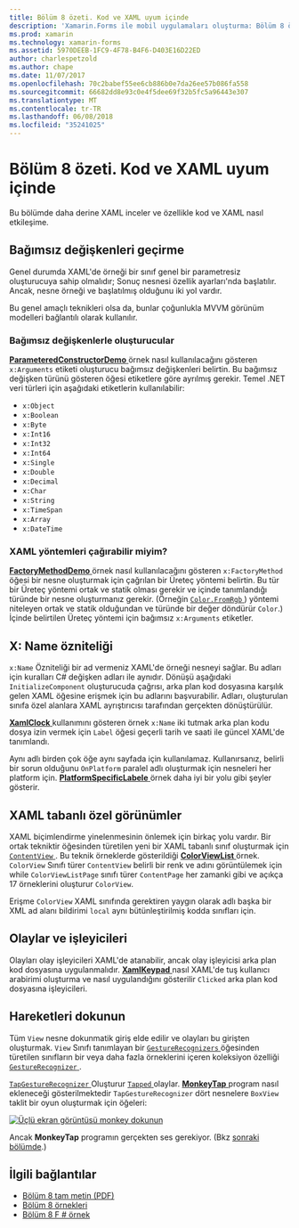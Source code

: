 ```yaml
---
title: Bölüm 8 özeti. Kod ve XAML uyum içinde
description: 'Xamarin.Forms ile mobil uygulamaları oluşturma: Bölüm 8 özeti. Kod ve XAML uyum içinde'
ms.prod: xamarin
ms.technology: xamarin-forms
ms.assetid: 5970DEEB-1FC9-4F78-B4F6-D403E16D22ED
author: charlespetzold
ms.author: chape
ms.date: 11/07/2017
ms.openlocfilehash: 70c2babef55ee6cb886b0e7da26ee57b086fa558
ms.sourcegitcommit: 66682dd8e93c0e4f5dee69f32b5fc5a96443e307
ms.translationtype: MT
ms.contentlocale: tr-TR
ms.lasthandoff: 06/08/2018
ms.locfileid: "35241025"
---
```

# <a name="summary-of-chapter-8-code-and-xaml-in-harmony"></a>Bölüm 8 özeti. Kod ve XAML uyum içinde

Bu bölümde daha derine XAML inceler ve özellikle kod ve XAML nasıl etkileşime.

## <a name="passing-arguments"></a>Bağımsız değişkenleri geçirme

Genel durumda XAML'de örneği bir sınıf genel bir parametresiz oluşturucuya sahip olmalıdır; Sonuç nesnesi özellik ayarları'nda başlatılır. Ancak, nesne örneği ve başlatılmış olduğunu iki yol vardır.

Bu genel amaçlı teknikleri olsa da, bunlar çoğunlukla MVVM görünüm modelleri bağlantılı olarak kullanılır.

### <a name="constructors-with-arguments"></a>Bağımsız değişkenlerle oluşturucular

[ **ParameteredConstructorDemo** ](https://github.com/xamarin/xamarin-forms-book-samples/tree/master/Chapter08/ParameteredConstructorDemo) örnek nasıl kullanılacağını gösteren `x:Arguments` etiketi oluşturucu bağımsız değişkenleri belirtin. Bu bağımsız değişken türünü gösteren öğesi etiketlere göre ayrılmış gerekir. Temel .NET veri türleri için aşağıdaki etiketlerin kullanılabilir:

- `x:Object`
- `x:Boolean`
- `x:Byte`
- `x:Int16`
- `x:Int32`
- `x:Int64`
- `x:Single`
- `x:Double`
- `x:Decimal`
- `x:Char`
- `x:String`
- `x:TimeSpan`
- `x:Array`
- `x:DateTime`

### <a name="can-i-call-methods-from-xaml"></a>XAML yöntemleri çağırabilir miyim?

[ **FactoryMethodDemo** ](https://github.com/xamarin/xamarin-forms-book-samples/tree/master/Chapter08/FactoryMethodDemo) örnek nasıl kullanılacağını gösteren `x:FactoryMethod` öğesi bir nesne oluşturmak için çağrılan bir Üreteç yöntemi belirtin. Bu tür bir Üreteç yöntemi ortak ve statik olması gerekir ve içinde tanımlandığı türünde bir nesne oluşturmanız gerekir. (Örneğin [ `Color.FromRgb` ](https://developer.xamarin.com/api/member/Xamarin.Forms.Color.FromRgb/p/System.Double/System.Double/System.Double/)) yöntemi niteleyen ortak ve statik olduğundan ve türünde bir değer döndürür `Color`.) İçinde belirtilen Üreteç yöntemi için bağımsız `x:Arguments` etiketler.

## <a name="the-xname-attribute"></a>X: Name özniteliği

`x:Name` Özniteliği bir ad vermeniz XAML'de örneği nesneyi sağlar. Bu adları için kuralları C# değişken adları ile aynıdır. Dönüşü aşağıdaki `InitializeComponent` oluşturucuda çağrısı, arka plan kod dosyasına karşılık gelen XAML öğesine erişmek için bu adlarını başvurabilir. Adları, oluşturulan sınıfa özel alanlara XAML ayrıştırıcısı tarafından gerçekten dönüştürülür.

[ **XamlClock** ](https://github.com/xamarin/xamarin-forms-book-samples/tree/master/Chapter08/XamlClock) kullanımını gösteren örnek `x:Name` iki tutmak arka plan kodu dosya izin vermek için `Label` öğesi geçerli tarih ve saati ile güncel XAML'de tanımlandı.

Aynı adlı birden çok öğe aynı sayfada için kullanılamaz. Kullanırsanız, belirli bir sorun olduğunu `OnPlatform` paralel adlı oluşturmak için nesneleri her platform için. [ **PlatformSpecificLabele** ](https://github.com/xamarin/xamarin-forms-book-samples/tree/master/Chapter08/PlatformSpecificLabels) örnek daha iyi bir yolu gibi şeyler gösterir.

## <a name="custom-xaml-based-views"></a>XAML tabanlı özel görünümler

XAML biçimlendirme yinelenmesinin önlemek için birkaç yolu vardır. Bir ortak tekniktir öğesinden türetilen yeni bir XAML tabanlı sınıf oluşturmak için [ `ContentView` ](https://developer.xamarin.com/api/type/Xamarin.Forms.ContentView/). Bu teknik örneklerde gösterildiği [ **ColorViewList** ](https://github.com/xamarin/xamarin-forms-book-samples/tree/master/Chapter08/ColorViewList) örnek. `ColorView` Sınıfı türer `ContentView` belirli bir renk ve adını görüntülemek için while `ColorViewListPage` sınıfı türer `ContentPage` her zamanki gibi ve açıkça 17 örneklerini oluşturur `ColorView`.

Erişme `ColorView` XAML sınıfında gerektiren yaygın olarak adlı başka bir XML ad alanı bildirimi `local` aynı bütünleştirilmiş kodda sınıfları için.

## <a name="events-and-handlers"></a>Olaylar ve işleyicileri

Olayları olay işleyicileri XAML'de atanabilir, ancak olay işleyicisi arka plan kod dosyasına uygulanmalıdır. [ **XamlKeypad** ](https://github.com/xamarin/xamarin-forms-book-samples/tree/master/Chapter08/XamlKeypad) nasıl XAML'de tuş kullanıcı arabirimi oluşturma ve nasıl uygulandığını gösterilir `Clicked` arka plan kod dosyasına işleyicileri.

## <a name="tap-gestures"></a>Hareketleri dokunun

Tüm `View` nesne dokunmatik giriş elde edilir ve olayları bu girişten oluşturmak. `View` Sınıfı tanımlayan bir [ `GestureRecognizers` ](https://developer.xamarin.com/api/property/Xamarin.Forms.View.GestureRecognizers/) öğesinden türetilen sınıfların bir veya daha fazla örneklerini içeren koleksiyon özelliği [ `GestureRecognizer` ](https://developer.xamarin.com/api/type/Xamarin.Forms.GestureRecognizer/).

[ `TapGestureRecognizer` ](https://developer.xamarin.com/api/type/Xamarin.Forms.TapGestureRecognizer/) Oluşturur [ `Tapped` ](https://developer.xamarin.com/api/event/Xamarin.Forms.TapGestureRecognizer.Tapped/) olaylar. [ **MonkeyTap** ](https://github.com/xamarin/xamarin-forms-book-samples/tree/master/Chapter08/MonkeyTap) program nasıl ekleneceği gösterilmektedir `TapGestureRecognizer` dört nesnelere `BoxView` taklit bir oyun oluşturmak için öğeleri:

[![Üçlü ekran görüntüsü monkey dokunun](images/ch08fg07-small.png "kopya oyun")](images/ch08fg07-large.png#lightbox "kopya oyun")

Ancak **MonkeyTap** programın gerçekten ses gerekiyor. (Bkz [sonraki bölümde](chapter09.md).)



## <a name="related-links"></a>İlgili bağlantılar

- [Bölüm 8 tam metin (PDF)](https://download.xamarin.com/developer/xamarin-forms-book/XamarinFormsBook-Ch08-Apr2016.pdf)
- [Bölüm 8 örnekleri](https://github.com/xamarin/xamarin-forms-book-samples/tree/master/Chapter08)
- [Bölüm 8 F # örnek](https://github.com/xamarin/xamarin-forms-book-samples/tree/master/Chapter08/FS/XamlKeypad)

